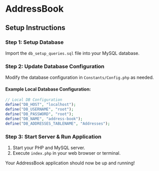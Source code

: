 # AddressBook

## Setup Instructions

### Step 1: Setup Database
Import the `db_setup_queries.sql` file into your MySQL database.

### Step 2: Update Database Configuration
Modify the database configuration in `Constants/Config.php` as needed.

#### Example Local Database Configuration:
```php
// Local DB Configuration
define("DB_HOST", "localhost");
define("DB_USERNAME", "root");
define("DB_PASSWORD", "root");
define("DB_NAME", "address-book");
define("DB_ADDRESSES_TABLENAME", "Addresses");
```

### Step 3: Start Server & Run Application
1. Start your PHP and MySQL server.
2. Execute `index.php` in your web browser or terminal.

Your AddressBook application should now be up and running!

